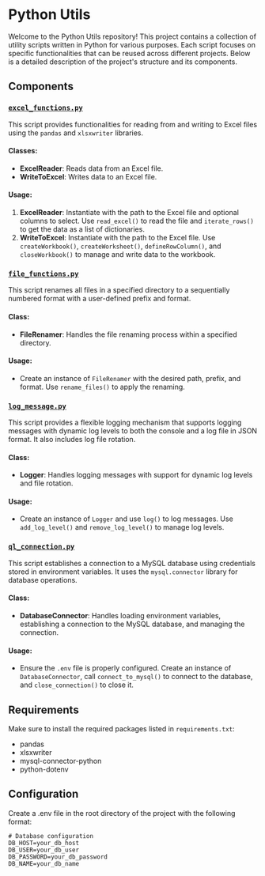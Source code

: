 # Python Utils

Welcome to the Python Utils repository! This project contains a collection of utility scripts written in Python for various purposes. Each script focuses on specific functionalities that can be reused across different projects. Below is a detailed description of the project's structure and its components.

## Components

### [`excel_functions.py`](python_utils/src/excel_functions.py)

This script provides functionalities for reading from and writing to Excel files using the `pandas` and `xlsxwriter` libraries.

#### Classes:
- **ExcelReader**: Reads data from an Excel file.
- **WriteToExcel**: Writes data to an Excel file.

#### Usage:
1. **ExcelReader**: Instantiate with the path to the Excel file and optional columns to select. Use `read_excel()` to read the file and `iterate_rows()` to get the data as a list of dictionaries.
2. **WriteToExcel**: Instantiate with the path to the Excel file. Use `createWorkbook()`, `createWorksheet()`, `defineRowColumn()`, and `closeWorkbook()` to manage and write data to the workbook.

### [`file_functions.py`](python_utils/src/file_functions.py)

This script renames all files in a specified directory to a sequentially numbered format with a user-defined prefix and format.

#### Class:
- **FileRenamer**: Handles the file renaming process within a specified directory.

#### Usage:
- Create an instance of `FileRenamer` with the desired path, prefix, and format. Use `rename_files()` to apply the renaming.

### [`log_message.py`](python_utils/src/log_message.py)

This script provides a flexible logging mechanism that supports logging messages with dynamic log levels to both the console and a log file in JSON format. It also includes log file rotation.

#### Class:
- **Logger**: Handles logging messages with support for dynamic log levels and file rotation.

#### Usage:
- Create an instance of `Logger` and use `log()` to log messages. Use `add_log_level()` and `remove_log_level()` to manage log levels.

### [`ql_connection.py`](python_utils/src/sql_connection.py)

This script establishes a connection to a MySQL database using credentials stored in environment variables. It uses the `mysql.connector` library for database operations.

#### Class:
- **DatabaseConnector**: Handles loading environment variables, establishing a connection to the MySQL database, and managing the connection.

#### Usage:
- Ensure the `.env` file is properly configured. Create an instance of `DatabaseConnector`, call `connect_to_mysql()` to connect to the database, and `close_connection()` to close it.

## Requirements

Make sure to install the required packages listed in `requirements.txt`:

- pandas
- xlsxwriter
- mysql-connector-python
- python-dotenv

## Configuration

Create a .env file in the root directory of the project with the following format:

    # Database configuration
    DB_HOST=your_db_host
    DB_USER=your_db_user
    DB_PASSWORD=your_db_password
    DB_NAME=your_db_name
